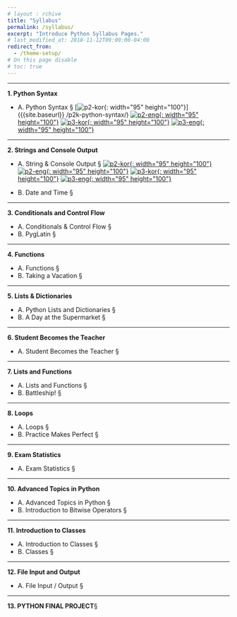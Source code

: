 ```yaml
---
# layout : rchive
title: "Syllabus"
permalink: /syllabus/
excerpt: "Introduce Python Syllabus Pages."
# last_modified_at: 2018-11-12T09:00:00-04:00
redirect_from:
  - /theme-setup/
# On this page disable
# toc: true
---
```

    
    
<hr/>

<!-- ![codecademy]({{ site.baseurl }}/assets/images/codecademy_logo.svg)     -->
<!-- <h6> https://codecademy.com </h6> -->


<!-- <hr/> -->
<!-- <br>     -->



<b>1.	Python Syntax</b>     
*  A.	Python Syntax [§]({{site.baseurl}}/python-syntax/)
[![p2-kor](https://iampeterkr.github.io/assets/images/codecademy/p2-kor.png){: width="95" height="100"}]({{site.baseurl}}
/p2k-python-syntax/)
[![p2-eng](https://iampeterkr.github.io/assets/images/codecademy/p2-eng.png){: width="95" height="100"}]({{site.baseurl}}/p2e-python-syntax/) 
[![p3-kor](https://iampeterkr.github.io/assets/images/codecademy/p3-kor.png){: width="95" height="100"}]({{site.baseurl}}/p3k-python-syntax/)
[![p3-eng](https://iampeterkr.github.io/assets/images/codecademy/p3-eng.png){: width="95" height="100"}]({{site.baseurl}}/p3e-python-syntax/) 

<hr/>     

<b>2.	Strings and Console Output</b>     
*  A.	String & Console Output [§]({{site.baseurl}}/string-console-output/)
[![p2-kor](https://iampeterkr.github.io/assets/images/codecademy/p2-kor.png){: width="95" height="100"}]({{site.baseurl}}/string-console-output/)
[![p2-eng](https://iampeterkr.github.io/assets/images/codecademy/p2-eng.png){: width="95" height="100"}]({{site.baseurl}}/string-console-output/) 
[![p3-kor](https://iampeterkr.github.io/assets/images/codecademy/p3-kor.png){: width="95" height="100"}]({{site.baseurl}}/string-console-output/)
[![p3-eng](https://iampeterkr.github.io/assets/images/codecademy/p3-eng.png){: width="95" height="100"}]({{site.baseurl}}/string-console-output/) 
      
*  B.	Date and Time [§]({{site.baseurl}}/date-and-time/)     
<hr/>     

<b>3.	Conditionals and Control Flow</b>      
* A.	Conditionals & Control Flow [§]({{site.baseurl}}/conditionals-control-flow/)    
* B.	PygLatin [§]({{site.baseurl}}/pyglatin/)   
<hr/>     

<b>4.	Functions</b>      
* A.	Functions [§]({{site.baseurl}}/functions/)    
* B.	Taking a Vacation [§]({{site.baseurl}}/taking-vacation/)    
<hr/>     

<p style="page-break-before: always;"></p>


<b>5.	Lists & Dictionaries</b>    
* A.	Python Lists and Dictionaries [§]({{site.baseurl}}/lists-dictionaries/)    
* B.	A Day at the Supermarket [§]({{site.baseurl}}/day-supermarket/)    
<hr/>     

<b>6.	Student Becomes the Teacher</b>      
* A.	Student Becomes the Teacher [§]({{site.baseurl}}/student-becomes-teacher/)        
<hr/>     

<b>7.	Lists and Functions</b>      
* A.	Lists and Functions [§]({{site.baseurl}}/lists-functions/)    
* B.	Battleship! [§]({{site.baseurl}}/battleship/)    
<hr/>     

<b>8.	Loops</b>    
* A.	Loops [§]({{site.baseurl}}/loops/)   
* B.	Practice Makes Perfect [§]({{site.baseurl}}/practice-makes-perfect/) 
<hr/>     

<b>9.	Exam Statistics</b>    
* A.	Exam Statistics [§]({{site.baseurl}}/exam-statistics/)   
<hr/>     

<b>10.	Advanced Topics in Python</b>    
* A.	Advanced Topics in Python [§]({{site.baseurl}}/advanced-topics-python/)    
* B.	Introduction to Bitwise Operators [§]({{site.baseurl}}/introduction-bitwise-operators/)           
<hr/>     

<p style="page-break-before: always;"></p>


<b>11.	Introduction to Classes</b>    
* A.	Introduction to Classes [§]({{site.baseurl}}/introduction-classes/)     
* B.	Classes [§]({{site.baseurl}}/classes/)      
<hr/>     

<b>12.	File Input and Output</b>     
* A.	File Input / Output [§]({{site.baseurl}}/file-input-output/)    
<hr/>     

<b>13.	PYTHON FINAL PROJECT</b>[§]({{site.baseurl}}/python-final-project/)